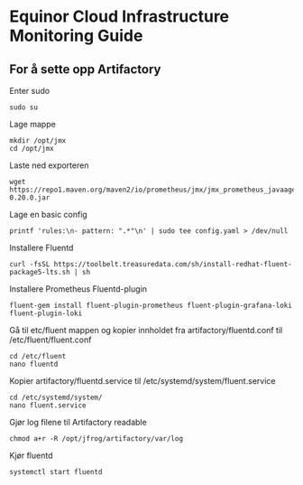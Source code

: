 # Equinor Cloud Infrastructure Monitoring Guide

## For å sette opp Artifactory

Enter sudo   
```
sudo su
```

Lage mappe
```
mkdir /opt/jmx
cd /opt/jmx
```
Laste ned exporteren
```
wget https://repo1.maven.org/maven2/io/prometheus/jmx/jmx_prometheus_javaagent/0.20.0/jmx_prometheus_javaagent-0.20.0.jar
```

Lage en basic config
```
printf 'rules:\n- pattern: ".*"\n' | sudo tee config.yaml > /dev/null
```


Installere Fluentd
```
curl -fsSL https://toolbelt.treasuredata.com/sh/install-redhat-fluent-package5-lts.sh | sh
```
 
Installere Prometheus Fluentd-plugin
```
fluent-gem install fluent-plugin-prometheus fluent-plugin-grafana-loki fluent-plugin-loki
```

Gå til etc/fluent mappen og kopier innholdet fra artifactory/fluentd.conf til /etc/fluent/fluent.conf
```
cd /etc/fluent
nano fluentd
```
Kopier artifactory/fluentd.service til /etc/systemd/system/fluent.service
```
cd /etc/systemd/system/
nano fluent.service
```

Gjør log filene til Artifactory readable
```
chmod a+r -R /opt/jfrog/artifactory/var/log
```
Kjør fluentd 
```
systemctl start fluentd 
```

